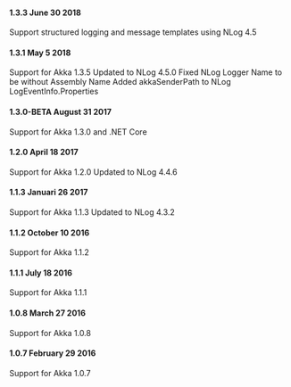 #### 1.3.3 June 30 2018 ####

Support structured logging and message templates using NLog 4.5

#### 1.3.1 May 5 2018 ####

Support for Akka 1.3.5
Updated to NLog 4.5.0
Fixed NLog Logger Name to be without Assembly Name
Added akkaSenderPath to NLog LogEventInfo.Properties

#### 1.3.0-BETA August 31 2017 ####

Support for Akka 1.3.0 and .NET Core

#### 1.2.0 April 18 2017 ####

Support for Akka 1.2.0
Updated to NLog 4.4.6

#### 1.1.3 Januari 26 2017 ####

Support for Akka 1.1.3
Updated to NLog 4.3.2

#### 1.1.2 October 10 2016 ####

Support for Akka 1.1.2

#### 1.1.1 July 18 2016 ####

Support for Akka 1.1.1

#### 1.0.8 March 27 2016 ####

Support for Akka 1.0.8

#### 1.0.7 February 29 2016 ####

Support for Akka 1.0.7
